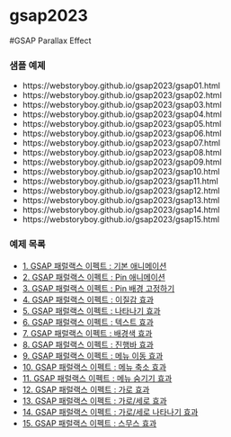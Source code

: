 # gsap2023

#GSAP Parallax Effect
<h3>샘플 예졔</h3>
<ul class="refer5">
    <li>https://webstoryboy.github.io/gsap2023/gsap01.html</li>
    <li>https://webstoryboy.github.io/gsap2023/gsap02.html</li>
    <li>https://webstoryboy.github.io/gsap2023/gsap03.html</li>
    <li>https://webstoryboy.github.io/gsap2023/gsap04.html</li>
    <li>https://webstoryboy.github.io/gsap2023/gsap05.html</li>
    <li>https://webstoryboy.github.io/gsap2023/gsap06.html</li>
    <li>https://webstoryboy.github.io/gsap2023/gsap07.html</li>
    <li>https://webstoryboy.github.io/gsap2023/gsap08.html</li>
    <li>https://webstoryboy.github.io/gsap2023/gsap09.html</li>
    <li>https://webstoryboy.github.io/gsap2023/gsap10.html</li>
    <li>https://webstoryboy.github.io/gsap2023/gsap11.html</li>
    <li>https://webstoryboy.github.io/gsap2023/gsap12.html</li>
    <li>https://webstoryboy.github.io/gsap2023/gsap13.html</li>
    <li>https://webstoryboy.github.io/gsap2023/gsap14.html</li>
    <li>https://webstoryboy.github.io/gsap2023/gsap15.html</li>
</ul>


<h3>예제 목록</h3>
<ul class="refer5">
    <li><a href="https://webstoryboy.co.kr/1909">1. GSAP 패럴랙스 이펙트 : 기본 애니메이션</a></li>
    <li><a href="https://webstoryboy.co.kr/1910">2. GSAP 패럴랙스 이펙트 : Pin 애니메이션</a></li>
    <li><a href="https://webstoryboy.co.kr/1911">3. GSAP 패럴랙스 이펙트 : Pin 배경 고정하기</a></li>
    <li><a href="https://webstoryboy.co.kr/1912">4. GSAP 패럴랙스 이펙트 : 이질감 효과</a></li>
    <li><a href="https://webstoryboy.co.kr/1913">5. GSAP 패럴랙스 이펙트 : 나타나기 효과</a></li>
    <li><a href="https://webstoryboy.co.kr/1914">6. GSAP 패럴랙스 이펙트 : 텍스트 효과</a></li>
    <li><a href="https://webstoryboy.co.kr/1915">7. GSAP 패럴랙스 이펙트 : 배경색 효과</a></li>
    <li><a href="https://webstoryboy.co.kr/1916">8. GSAP 패럴랙스 이펙트 : 진행바 효과</a></li>
    <li><a href="https://webstoryboy.co.kr/1917">9. GSAP 패럴랙스 이펙트 : 메뉴 이동 효과</a></li>
    <li><a href="https://webstoryboy.co.kr/1918">10. GSAP 패럴랙스 이펙트 : 메뉴 축소 효과</a></li>
    <li><a href="https://webstoryboy.co.kr/1919">11. GSAP 패럴랙스 이펙트 : 메뉴 숨기기 효과</a></li>
    <li><a href="https://webstoryboy.co.kr/1920">12. GSAP 패럴랙스 이펙트 : 가로 효과</a></li>
    <li><a href="https://webstoryboy.co.kr/1921">13. GSAP 패럴랙스 이펙트 : 가로/세로 효과</a></li>
    <li><a href="https://webstoryboy.co.kr/1922">14. GSAP 패럴랙스 이펙트 : 가로/세로 나타나기 효과</a></li>
    <li><a href="https://webstoryboy.co.kr/1923">15. GSAP 패럴랙스 이펙트 : 스무스 효과</a></li>
</ul>
